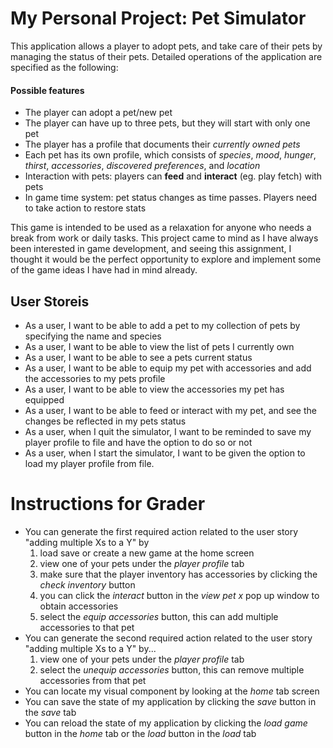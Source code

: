 # My Personal Project: Pet Simulator

This application allows a player to adopt pets, and take care of their pets by managing the status of their pets. Detailed operations of the application are specified as the following:

#### Possible features
- The player can adopt a pet/new pet
- The player can have up to three pets, but they will start with only one pet 
- The player has a profile that documents their *currently owned pets*
- Each pet has its own profile, which consists of *species*, *mood*, *hunger*, *thirst*, *accessories*, *discovered preferences*, and *location*
- Interaction with pets: players can **feed** and **interact** (eg. play fetch) with pets
- In game time system: pet status changes as time passes. Players need to take action to restore stats

This game is intended to be used as a relaxation for anyone who needs a break from work or daily tasks. This project came to mind as I have always been interested in game development, and seeing this assignment, I thought it would be the perfect opportunity to explore and implement some of the game ideas I have had in mind already. 

## User Storeis
- As a user, I want to be able to add a pet to my collection of pets by specifying the name and species
- As a user, I want to be able to view the list of pets I currently own
- As a user, I want to be able to see a pets current status
- As a user, I want to be able to equip my pet with accessories and add the accessories to my pets profile
- As a user, I want to be able to view the accessories my pet has equipped  
- As a user, I want to be able to feed or interact with my pet, and see the changes be reflected in my pets status
- As a user, when I quit the simulator, I want to be reminded to save my player profile to file and have the option to do so or not
- As a user, when I start the simulator, I want to be given the option to load my player profile from file.

# Instructions for Grader

- You can generate the first required action related to the user story "adding multiple Xs to a Y" by 
    1. load save or create a new game at the home screen 
    2. view one of your pets under the *player profile* tab
    3. make sure that the player inventory has accessories by clicking the *check inventory* button
    4. you can click the *interact* button in the *view pet x* pop up window to obtain accessories
    5. select the *equip accessories* button, this can add multiple accessories to that pet 
- You can generate the second required action related to the user story "adding multiple Xs to a Y" by...
    1. view one of your pets under the *player profile* tab
    2. select the *unequip accessories* button, this can remove multiple accessories from that pet 
- You can locate my visual component by looking at the *home* tab screen
- You can save the state of my application by clicking the *save* button in the *save* tab
- You can reload the state of my application by clicking the *load game* button in the *home* tab or the *load* button in the *load* tab